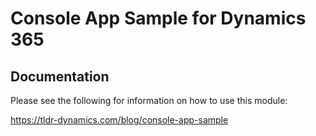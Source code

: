 # Console App Sample for Dynamics 365

## Documentation
Please see the following for information on how to use this module:

<https://tldr-dynamics.com/blog/console-app-sample>